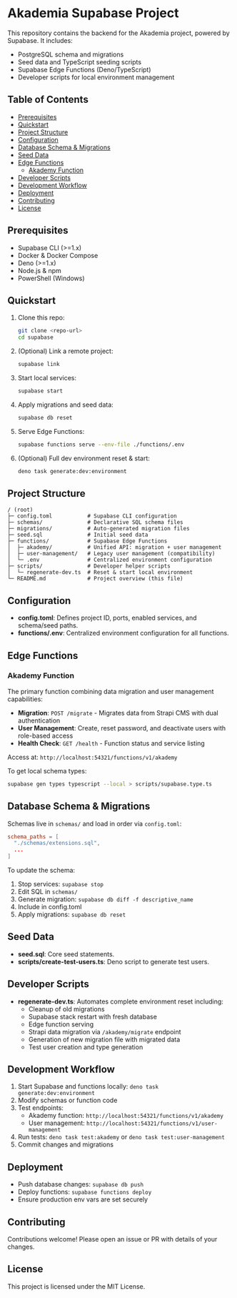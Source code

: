 # Akademia Supabase Project

This repository contains the backend for the Akademia project, powered by Supabase. It includes:

- PostgreSQL schema and migrations
- Seed data and TypeScript seeding scripts
- Supabase Edge Functions (Deno/TypeScript)
- Developer scripts for local environment management

## Table of Contents

- [Prerequisites](#prerequisites)
- [Quickstart](#quickstart)
- [Project Structure](#project-structure)
- [Configuration](#configuration)
- [Database Schema & Migrations](#database-schema--migrations)
- [Seed Data](#seed-data)
- [Edge Functions](#edge-functions)
  - [Akademy Function](#akademy-function)
- [Developer Scripts](#developer-scripts)
- [Development Workflow](#development-workflow)
- [Deployment](#deployment)
- [Contributing](#contributing)
- [License](#license)

## Prerequisites

- Supabase CLI (>=1.x)
- Docker & Docker Compose
- Deno (>=1.x)
- Node.js & npm
- PowerShell (Windows)

## Quickstart

1. Clone this repo:
   ```bash
   git clone <repo-url>
   cd supabase
   ```
2. (Optional) Link a remote project:
   ```bash
   supabase link
   ```
3. Start local services:
   ```bash
   supabase start
   ```
4. Apply migrations and seed data:
   ```bash
   supabase db reset
   ```
5. Serve Edge Functions:
   ```bash
   supabase functions serve --env-file ./functions/.env
   ```
6. (Optional) Full dev environment reset & start:
   ```bash
   deno task generate:dev:environment
   ```

## Project Structure

```
/ (root)
├─ config.toml           # Supabase CLI configuration
├─ schemas/              # Declarative SQL schema files
├─ migrations/           # Auto-generated migration files
├─ seed.sql              # Initial seed data
├─ functions/            # Supabase Edge Functions
│  ├─ akademy/           # Unified API: migration + user management
│  ├─ user-management/   # Legacy user management (compatibility)
│  └─ .env               # Centralized environment configuration
├─ scripts/              # Developer helper scripts
│  └─ regenerate-dev.ts  # Reset & start local environment
└─ README.md             # Project overview (this file)
```

## Configuration

- **config.toml**: Defines project ID, ports, enabled services, and schema/seed paths.
- **functions/.env**: Centralized environment configuration for all functions.

## Edge Functions

### Akademy Function

The primary function combining data migration and user management capabilities:

- **Migration**: `POST /migrate` - Migrates data from Strapi CMS with dual authentication
- **User Management**: Create, reset password, and deactivate users with role-based access
- **Health Check**: `GET /health` - Function status and service listing

Access at: `http://localhost:54321/functions/v1/akademy`

To get local schema types:

```bash
supabase gen types typescript --local > scripts/supabase.type.ts
```

## Database Schema & Migrations

Schemas live in `schemas/` and load in order via `config.toml`:

```toml
schema_paths = [
  "./schemas/extensions.sql",
  ...
]
```

To update the schema:
1. Stop services: `supabase stop`
2. Edit SQL in `schemas/`
3. Generate migration: `supabase db diff -f descriptive_name`
4. Include in config.toml
5. Apply migrations: `supabase db reset`

## Seed Data

- **seed.sql**: Core seed statements.
- **scripts/create-test-users.ts**: Deno script to generate test users.

## Developer Scripts

- **regenerate-dev.ts**: Automates complete environment reset including:
  - Cleanup of old migrations
  - Supabase stack restart with fresh database  
  - Edge function serving
  - Strapi data migration via `/akademy/migrate` endpoint
  - Generation of new migration file with migrated data
  - Test user creation and type generation

## Development Workflow

1. Start Supabase and functions locally: `deno task generate:dev:environment`
2. Modify schemas or function code
3. Test endpoints:
   - Akademy function: `http://localhost:54321/functions/v1/akademy`
   - User management: `http://localhost:54321/functions/v1/user-management`
4. Run tests: `deno task test:akademy` or `deno task test:user-management`
5. Commit changes and migrations

## Deployment

- Push database changes: `supabase db push`
- Deploy functions: `supabase functions deploy`
- Ensure production env vars are set securely

## Contributing

Contributions welcome! Please open an issue or PR with details of your changes.

## License

This project is licensed under the MIT License.
